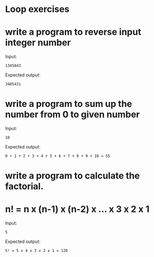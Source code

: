 # Loop exercises

# write a program to reverse input integer number

Input:

    1345843

Expected output:

    3485431


# write a program to sum up the number from 0 to given number

Input:

    10

Expected output:

    0 + 1 + 2 + 3 + 4 + 5 + 6 + 7 + 8 + 9 + 10 = 55


# write a program to calculate the factorial.
#   n! = n x (n-1) x (n-2) x ... x 3 x 2 x 1

Input:

    5

Expected output:

    5! = 5 x 4 x 3 x 2 x 1 = 120


